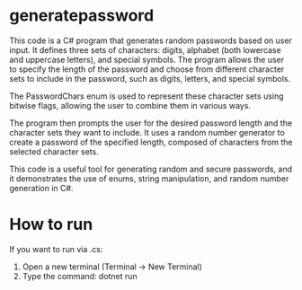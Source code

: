 ﻿# generatepassword
 
This code is a C# program that generates random passwords based on user input. It defines three sets of characters: digits, alphabet (both lowercase and uppercase letters), and special symbols. The program allows the user to specify the length of the password and choose from different character sets to include in the password, such as digits, letters, and special symbols.

The PasswordChars enum is used to represent these character sets using bitwise flags, allowing the user to combine them in various ways.

The program then prompts the user for the desired password length and the character sets they want to include. It uses a random number generator to create a password of the specified length, composed of characters from the selected character sets.

This code is a useful tool for generating random and secure passwords, and it demonstrates the use of enums, string manipulation, and random number generation in C#.

# How to run
If you want to run via .cs:

1. Open a new terminal (Terminal -> New Terminal)
2. Type the command: dotnet run
